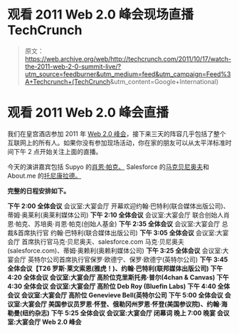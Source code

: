 # 观看 2011 Web 2.0 峰会现场直播 TechCrunch

> 原文：<https://web.archive.org/web/http://techcrunch.com/2011/10/17/watch-the-2011-web-2-0-summit-live/?utm_source=feedburner&utm_medium=feed&utm_campaign=Feed%3A+Techcrunch+(TechCrunch>&utm_content=Google+International)

# 观看 2011 Web 2.0 峰会直播

我们在皇宫酒店参加 2011 年 [Web 2.0 峰会](https://web.archive.org/web/20230205013222/http://www.web2summit.com/web2010/public/schedule/grid/2010-11-15)，接下来三天的阵容几乎包括了整个互联网上的所有人。如果你没有参加现场活动，你在家的朋友可以从太平洋标准时间下午 2 点开始关注上面的直播。

今天的演讲嘉宾包括 Supyo 的[肖恩·帕克、](https://web.archive.org/web/20230205013222/http://www.crunchbase.com/person/sean-parker) Salesforce 的[马克贝尼奥夫](https://web.archive.org/web/20230205013222/http://www.crunchbase.com/person/marc-benioff)和 About.me 的[托尼康拉德。](https://web.archive.org/web/20230205013222/http://about.me/tonyconrad)

**完整的日程安排如下。**

**下午 2:00 全体会议**
会议室:大宴会厅
开幕欢迎约翰·巴特利(联合媒体出版公司)、蒂姆·奥莱利(奥莱利媒体公司)
**下午 2:10 全体会议**
会议室:大宴会厅
联合创始人肖恩·帕克、苏培奥·肖恩·帕克(创始人基金)
**下午 2:35 全体会议**
会议室:大宴会厅
总裁&首席执行官 约翰·巴特利(联合媒体出版公司)
**下午 3:05 全体会议**
会议室:大宴会厅
首席执行官马克·贝尼奥夫、salesforce.com 马克·贝尼奥夫(salesforce.com)、蒂姆·奥赖利(奥赖利媒体公司)
**下午 3:25 全体会议**
会议室:大宴会厅
英特尔公司首席执行官保罗·欧德宁、保罗·欧德宁(英特尔公司)
**下午 3:45 全体会议【T26 罗斯·莱文索恩(雅虎！)、约翰·巴特利(联邦媒体出版公司)
**下午 4:20 全体会议**
会议室:大宴会厅
高阶位克里斯托弗·普尔(4chan & Canvas)
**下午 4:30 全体会议**
会议室:大宴会厅
高阶位 Deb Roy (Bluefin Labs)
**下午 4:40 全体会议**
会议室:大宴会厅
高阶位 Genevieve Bell(英特尔公司
**下午 5:00 全体会议**
**会议室:大宴会厅
美国参议员罗恩·怀登、俄勒冈州罗恩·怀登(美国参议院)、约翰·海勒曼(纽约杂志)
**下午 5:25 全体会议**
会议室:大宴会厅
闭幕词
**晚上 7:00 晚宴**
会议室:大宴会厅
Web 2.0 峰会****